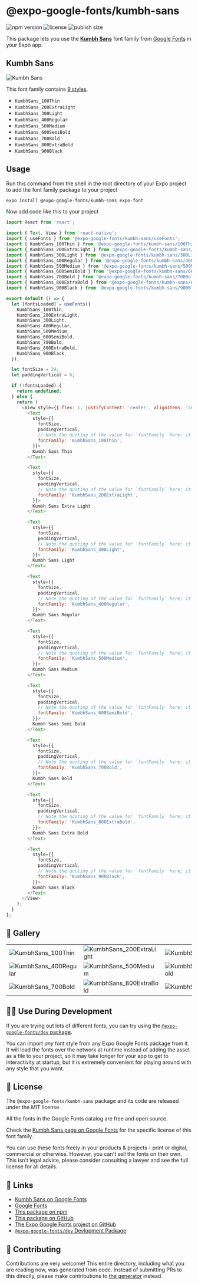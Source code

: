 # @expo-google-fonts/kumbh-sans

![npm version](https://flat.badgen.net/npm/v/@expo-google-fonts/kumbh-sans)
![license](https://flat.badgen.net/github/license/expo/google-fonts)
![publish size](https://flat.badgen.net/packagephobia/install/@expo-google-fonts/kumbh-sans)

This package lets you use the [**Kumbh Sans**](https://fonts.google.com/specimen/Kumbh+Sans) font family from [Google Fonts](https://fonts.google.com/) in your Expo app.

## Kumbh Sans

![Kumbh Sans](./font-family.png)

This font family contains [9 styles](#-gallery).

- `KumbhSans_100Thin`
- `KumbhSans_200ExtraLight`
- `KumbhSans_300Light`
- `KumbhSans_400Regular`
- `KumbhSans_500Medium`
- `KumbhSans_600SemiBold`
- `KumbhSans_700Bold`
- `KumbhSans_800ExtraBold`
- `KumbhSans_900Black`

## Usage

Run this command from the shell in the root directory of your Expo project to add the font family package to your project
```sh
expo install @expo-google-fonts/kumbh-sans expo-font
```

Now add code like this to your project
```js
import React from 'react';

import { Text, View } from 'react-native';
import { useFonts } from '@expo-google-fonts/kumbh-sans/useFonts';
import { KumbhSans_100Thin } from '@expo-google-fonts/kumbh-sans/100Thin';
import { KumbhSans_200ExtraLight } from '@expo-google-fonts/kumbh-sans/200ExtraLight';
import { KumbhSans_300Light } from '@expo-google-fonts/kumbh-sans/300Light';
import { KumbhSans_400Regular } from '@expo-google-fonts/kumbh-sans/400Regular';
import { KumbhSans_500Medium } from '@expo-google-fonts/kumbh-sans/500Medium';
import { KumbhSans_600SemiBold } from '@expo-google-fonts/kumbh-sans/600SemiBold';
import { KumbhSans_700Bold } from '@expo-google-fonts/kumbh-sans/700Bold';
import { KumbhSans_800ExtraBold } from '@expo-google-fonts/kumbh-sans/800ExtraBold';
import { KumbhSans_900Black } from '@expo-google-fonts/kumbh-sans/900Black';

export default () => {
  let [fontsLoaded] = useFonts({
    KumbhSans_100Thin,
    KumbhSans_200ExtraLight,
    KumbhSans_300Light,
    KumbhSans_400Regular,
    KumbhSans_500Medium,
    KumbhSans_600SemiBold,
    KumbhSans_700Bold,
    KumbhSans_800ExtraBold,
    KumbhSans_900Black,
  });

  let fontSize = 24;
  let paddingVertical = 6;

  if (!fontsLoaded) {
    return undefined;
  } else {
    return (
      <View style={{ flex: 1, justifyContent: 'center', alignItems: 'center' }}>
        <Text
          style={{
            fontSize,
            paddingVertical,
            // Note the quoting of the value for `fontFamily` here; it expects a string!
            fontFamily: 'KumbhSans_100Thin',
          }}>
          Kumbh Sans Thin
        </Text>

        <Text
          style={{
            fontSize,
            paddingVertical,
            // Note the quoting of the value for `fontFamily` here; it expects a string!
            fontFamily: 'KumbhSans_200ExtraLight',
          }}>
          Kumbh Sans Extra Light
        </Text>

        <Text
          style={{
            fontSize,
            paddingVertical,
            // Note the quoting of the value for `fontFamily` here; it expects a string!
            fontFamily: 'KumbhSans_300Light',
          }}>
          Kumbh Sans Light
        </Text>

        <Text
          style={{
            fontSize,
            paddingVertical,
            // Note the quoting of the value for `fontFamily` here; it expects a string!
            fontFamily: 'KumbhSans_400Regular',
          }}>
          Kumbh Sans Regular
        </Text>

        <Text
          style={{
            fontSize,
            paddingVertical,
            // Note the quoting of the value for `fontFamily` here; it expects a string!
            fontFamily: 'KumbhSans_500Medium',
          }}>
          Kumbh Sans Medium
        </Text>

        <Text
          style={{
            fontSize,
            paddingVertical,
            // Note the quoting of the value for `fontFamily` here; it expects a string!
            fontFamily: 'KumbhSans_600SemiBold',
          }}>
          Kumbh Sans Semi Bold
        </Text>

        <Text
          style={{
            fontSize,
            paddingVertical,
            // Note the quoting of the value for `fontFamily` here; it expects a string!
            fontFamily: 'KumbhSans_700Bold',
          }}>
          Kumbh Sans Bold
        </Text>

        <Text
          style={{
            fontSize,
            paddingVertical,
            // Note the quoting of the value for `fontFamily` here; it expects a string!
            fontFamily: 'KumbhSans_800ExtraBold',
          }}>
          Kumbh Sans Extra Bold
        </Text>

        <Text
          style={{
            fontSize,
            paddingVertical,
            // Note the quoting of the value for `fontFamily` here; it expects a string!
            fontFamily: 'KumbhSans_900Black',
          }}>
          Kumbh Sans Black
        </Text>
      </View>
    );
  }
};

```

## 🔡 Gallery


||||
|-|-|-|
|![KumbhSans_100Thin](./KumbhSans_100Thin.ttf.png)|![KumbhSans_200ExtraLight](./KumbhSans_200ExtraLight.ttf.png)|![KumbhSans_300Light](./KumbhSans_300Light.ttf.png)||
|![KumbhSans_400Regular](./KumbhSans_400Regular.ttf.png)|![KumbhSans_500Medium](./KumbhSans_500Medium.ttf.png)|![KumbhSans_600SemiBold](./KumbhSans_600SemiBold.ttf.png)||
|![KumbhSans_700Bold](./KumbhSans_700Bold.ttf.png)|![KumbhSans_800ExtraBold](./KumbhSans_800ExtraBold.ttf.png)|![KumbhSans_900Black](./KumbhSans_900Black.ttf.png)||


## 👩‍💻 Use During Development

If you are trying out lots of different fonts, you can try using the [`@expo-google-fonts/dev` package](https://github.com/expo/google-fonts/tree/master/font-packages/dev#readme).

You can import *any* font style from any Expo Google Fonts package from it. It will load the fonts
over the network at runtime instead of adding the asset as a file to your project, so it may take longer
for your app to get to interactivity at startup, but it is extremely convenient
for playing around with any style that you want.

## 📖 License

The `@expo-google-fonts/kumbh-sans` package and its code are released under the MIT license.

All the fonts in the Google Fonts catalog are free and open source.

Check the [Kumbh Sans page on Google Fonts](https://fonts.google.com/specimen/Kumbh+Sans) for the specific license of this font family.

You can use these fonts freely in your products & projects - print or digital, commercial or otherwise. However, you can't sell the fonts on their own. This isn't legal advice, please consider consulting a lawyer and see the full license for all details.

## 🔗 Links

- [Kumbh Sans on Google Fonts](https://fonts.google.com/specimen/Kumbh+Sans)
- [Google Fonts](https://fonts.google.com/)
- [This package on npm](https://www.npmjs.com/package/@expo-google-fonts/kumbh-sans)
- [This package on GitHub](https://github.com/expo/google-fonts/tree/master/font-packages/kumbh-sans)
- [The Expo Google Fonts project on GitHub](https://github.com/expo/google-fonts)
- [`@expo-google-fonts/dev` Devlopment Package](https://github.com/expo/google-fonts/tree/master/font-packages/dev)

## 🤝 Contributing

Contributions are very welcome! This entire directory, including what you are reading now, was generated from code. Instead of submitting PRs to this directly, please make contributions to [the generator](https://github.com/expo/google-fonts/tree/master/packages/generator) instead.
